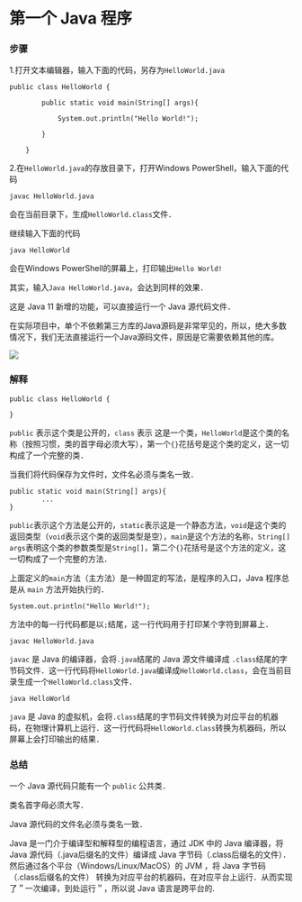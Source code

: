 # 第一个 Java 程序

### 步骤

1.打开文本编辑器，输入下面的代码，另存为`HelloWorld.java`

```text
public class HelloWorld {

        public static void main(String[] args){

            System.out.println("Hello World!");

        }

    }
```

2.在`HelloWorld.java`的存放目录下，打开Windows PowerShell，输入下面的代码

```text
javac HelloWorld.java
```

会在当前目录下，生成`HelloWorld.class`文件．

继续输入下面的代码

```text
java HelloWorld
```

会在Windows PowerShell的屏幕上，打印输出`Hello World!`

其实，输入`Java HelloWorld.java`，会达到同样的效果．

这是 Java 11 新增的功能，可以直接运行一个 Java 源代码文件．

在实际项目中，单个不依赖第三方库的Java源码是非常罕见的，所以，绝大多数情况下，我们无法直接运行一个Java源码文件，原因是它需要依赖其他的库。

![](https://netdisc.jianrry.com/images/hello-world.png)

### 解释

```text
public class HelloWorld {

}
```

`public` 表示这个类是公开的，`class` 表示 这是一个类，`HelloWorld`是这个类的名称（按照习惯，类的首字母必须大写），第一个`{}`花括号是这个类的定义，这一切构成了一个完整的类．

当我们将代码保存为文件时，文件名必须与类名一致．

```text
public static void main(String[] args){
        ...
}
```

`public`表示这个方法是公开的，`static`表示这是一个静态方法，`void`是这个类的返回类型（`void`表示这个类的返回类型是空），`main`是这个方法的名称，`String[] args`表明这个类的参数类型是`String[]`，第二个`{}`花括号是这个方法的定义，这一切构成了一个完整的方法．

上面定义的`main`方法（主方法）是一种固定的写法，是程序的入口，Java 程序总是从 `main` 方法开始执行的．

```text
System.out.println("Hello World!");
```

方法中的每一行代码都是以`;`结尾，这一行代码用于打印某个字符到屏幕上．

```text
javac HelloWorld.java
```

`javac` 是 Java 的编译器，会将`.java`结尾的 Java 源文件编译成 `.class`结尾的字节码文件．这一行代码将`HelloWorld.java`编译成`HelloWorld.class`，会在当前目录生成一个`HelloWorld.class`文件．

```text
java HelloWorld
```

`java` 是 Java 的虚拟机，会将`.class`结尾的字节码文件转换为对应平台的机器码，在物理计算机上运行．这一行代码将`HelloWorld.class`转换为机器码，所以屏幕上会打印输出的结果．

### 总结

一个 Java 源代码只能有一个 `public` 公共类．

类名首字母必须大写．

Java 源代码的文件名必须与类名一致．

Java 是一门介于编译型和解释型的编程语言，通过 JDK 中的 Java 编译器，将 Java 源代码（.java后缀名的文件）编译成 Java 字节码（.class后缀名的文件）．然后通过各个平台（Windows/Linux/MacOS）的 JVM ，将 Java 字节码（.class后缀名的文件） 转换为对应平台的机器码，在对应平台上运行．从而实现了＂一次编译，到处运行＂，所以说 Java 语言是跨平台的.

